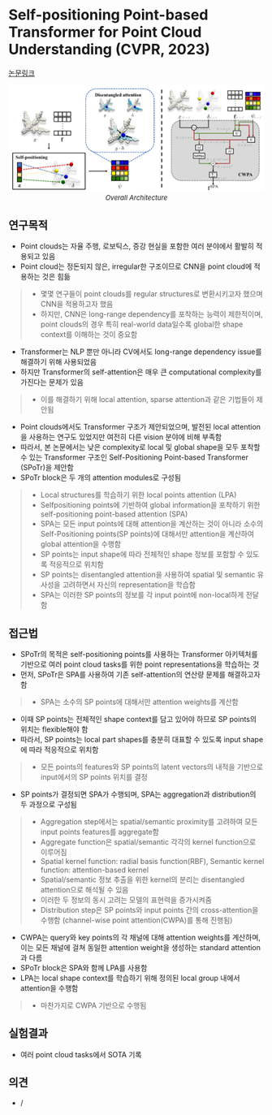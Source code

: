 # Self-positioning Point-based Transformer for Point Cloud Understanding (CVPR, 2023)

[논문링크](https://arxiv.org/abs/2303.16450)

<p align="center">
    <img width="600" alt='fig1' src="./img/20_03_01.png?raw=true"></br>
    <em><font size=2>Overall Architecture</font></em>
</p>

## 연구목적
- Point clouds는 자율 주행, 로보틱스, 증강 현실을 포함한 여러 분야에서 활발히 적용되고 있음
- Point cloud는 정돈되지 않은, irregular한 구조이므로 CNN을 point cloud에 적용하는 것은 힘듦
> - 몇몇 연구들이 point clouds를 regular structures로 변환시키고자 했으며 CNN을 적용하고자 했음
> - 하지만, CNN은 long-range dependency를 포착하는 능력이 제한적이며, point clouds의 경우 특히 real-world data일수록 global한 shape context를 이해하는 것이 중요함
- Transformer는 NLP 뿐만 아니라 CV에서도 long-range dependency issue를 해결하기 위해 사용되었음
- 하지만 Transformer의 self-attention은 매우 큰 computational complexity를 가진다는 문제가 있음
> - 이를 해결하기 위해 local attention, sparse attention과 같은 기법들이 제안됨
- Point clouds에서도 Transformer 구조가 제안되었으며, 발전된 local attention을 사용하는 연구도 있었지만 여전히 다른 vision 분야에 비해 부족함
- 따라서, 본 논문에서는 낮은 complexity로 local 및 global shape을 모두 포착할 수 있는 Transformer 구조인 Self-Positioning Point-based Transformer (SPoTr)을 제안함
- SPoTr block은 두 개의 attention modules로 구성됨
> - Local structures를 학습하기 위한 local points attention (LPA)
> - Selfpositioning points에 기반하여 global information을 포착하기 위한 self-positioning point-based attention (SPA)
> - SPA는 모든 input points에 대해 attention을 계산하는 것이 아니라 소수의 Self-Positioning points(SP points)에 대해서만 attention을 계산하여 global attention을 수행함
> - SP points는 input shape에 따라 전체적인 shape 정보를 포함할 수 있도록 적응적으로 위치함
> - SP points는 disentangled attention을 사용하여 spatial 및 semantic 유사성을 고려하면서 자신의 representation을 학습함
> - SPA는 이러한 SP points의 정보를 각 input point에 non-local하게 전달함

## 접근법
- SPoTr의 목적은 self-positioning points를 사용하는 Transformer 아키텍처를 기반으로 여러 point cloud tasks를 위한 point representations을 학습하는 것
- 먼저, SPoTr은 SPA를 사용하여 기존 self-attention의 연산량 문제를 해결하고자 함
> - SPA는 소수의 SP points에 대해서만 attention weights를 계산함
- 이때 SP points는 전체적인 shape context를 담고 있어야 하므로 SP points의 위치는 flexible해야 함
- 따라서, SP points는 local part shapes를 충분히 대표할 수 있도록 input shape에 따라 적응적으로 위치함
> - 모든 points의 features와 SP points의 latent vectors의 내적을 기반으로 input에서의 SP points 위치를 결정
- SP points가 결정되면 SPA가 수행되며, SPA는 aggregation과 distribution의 두 과정으로 구성됨
> - Aggregation step에서는 spatial/semantic proximity를 고려하여 모든 input points features를 aggregate함
> - Aggregate function은 spatial/semantic 각각의 kernel function으로 이루어짐
> - Spatial kernel function: radial basis function(RBF), Semantic kernel function: attention-based kernel
> - Spatial/semantic 정보 추출을 위한 kernel의 분리는 disentangled attention으로 해석될 수 있음
> - 이러한 두 정보의 동시 고려는 모델의 표현력을 증가시켜줌
> - Distribution step은 SP points와 input points 간의 cross-attention을 수행함 (channel-wise point attention(CWPA)를 통해 진행됨)
- CWPA는 query와 key points의 각 채널에 대해 attention weights를 계산하며, 이는 모든 채널에 걸쳐 동일한 attention weight을 생성하는 standard attention과 다름
- SPoTr block은 SPA와 함께 LPA를 사용함
- LPA는 local shape context를 학습하기 위해 정의된 local group 내에서 attention을 수행함
> - 마찬가지로 CWPA 기반으로 수행됨

## 실험결과
- 여러 point cloud tasks에서 SOTA 기록

## 의견
- /